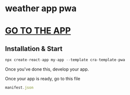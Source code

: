 # weather app pwa

# [**GO TO THE APP**](https://weather-pwa-appreact.netlify.app/)

## Installation & Start
```javascript
npx create-react-app my-app --template cra-template-pwa
```

Once you've done this, develop your app. 

Once your app is ready, go to this file
```javascript
manifest.json
```
